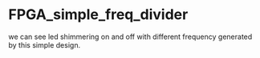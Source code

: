 # FPGA_simple_freq_divider

we can see led shimmering on and off with different frequency generated by this simple design.
